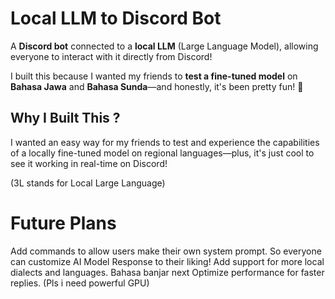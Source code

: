 # Local LLM to Discord Bot

A **Discord bot** connected to a **local LLM** (Large Language Model), allowing everyone to interact with it directly from Discord!  

I built this because I wanted my friends to **test a fine-tuned model** on **Bahasa Jawa** and **Bahasa Sunda**—and honestly, it's been pretty fun! 🎉

## Why I Built This ?
I wanted an easy way for my friends to test and experience the capabilities of a locally fine-tuned model on regional languages—plus, it's just cool to see it working in real-time on Discord!

(3L stands for Local Large Language)

# Future Plans
Add commands to allow users make their own system prompt. So everyone can customize AI Model Response to their liking!
Add support for more local dialects and languages. Bahasa banjar next
Optimize performance for faster replies. (Pls i need powerful GPU)